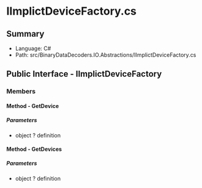 ﻿# IImplictDeviceFactory.cs

## Summary

* Language: C#
* Path: src/BinaryDataDecoders.IO.Abstractions/IImplictDeviceFactory.cs

## Public Interface - IImplictDeviceFactory

### Members

#### Method - GetDevice

#####  Parameters

 - object ? definition 

#### Method - GetDevices

#####  Parameters

 - object ? definition 

